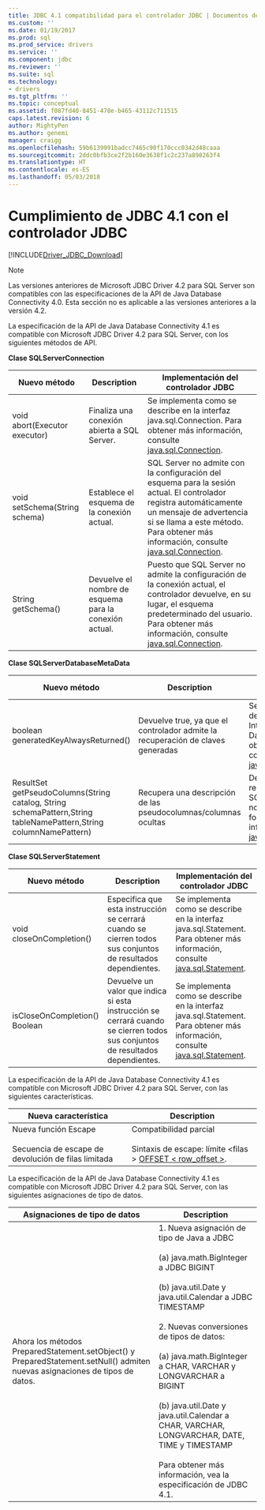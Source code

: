 ```yaml
---
title: JDBC 4.1 compatibilidad para el controlador JDBC | Documentos de Microsoft
ms.custom: ''
ms.date: 01/19/2017
ms.prod: sql
ms.prod_service: drivers
ms.service: ''
ms.component: jdbc
ms.reviewer: ''
ms.suite: sql
ms.technology:
- drivers
ms.tgt_pltfrm: ''
ms.topic: conceptual
ms.assetid: f087fd40-8451-478e-b465-43112c711515
caps.latest.revision: 6
author: MightyPen
ms.author: genemi
manager: craigg
ms.openlocfilehash: 59b6139991badcc7465c90f170ccc0342d48caaa
ms.sourcegitcommit: 2ddc0bfb3ce2f2b160e3638f1c2c237a898263f4
ms.translationtype: HT
ms.contentlocale: es-ES
ms.lasthandoff: 05/03/2018
---
```

# <a name="jdbc-41-compliance-for-the-jdbc-driver"></a>Cumplimiento de JDBC 4.1 con el controlador JDBC
[!INCLUDE[Driver_JDBC_Download](../../includes/driver_jdbc_download.md)]

    
> [!NOTE]  
>  Las versiones anteriores de Microsoft JDBC Driver 4.2 para SQL Server son compatibles con las especificaciones de la API de Java Database Connectivity 4.0. Esta sección no es aplicable a las versiones anteriores a la versión 4.2.  
  
 La especificación de la API de Java Database Connectivity 4.1 es compatible con Microsoft JDBC Driver 4.2 para SQL Server, con los siguientes métodos de API.  
  
 **Clase SQLServerConnection**  
  
|Nuevo método|Description|Implementación del controlador JDBC|  
|----------------|-----------------|--------------------------------|  
|void abort(Executor executor)|Finaliza una conexión abierta a SQL Server.|Se implementa como se describe en la interfaz java.sql.Connection. Para obtener más información, consulte [java.sql.Connection](http://docs.oracle.com/javase/7/docs/api/java/sql/Connection.html).|  
|void setSchema(String schema)|Establece el esquema de la conexión actual.|SQL Server no admite con la configuración del esquema para la sesión actual. El controlador registra automáticamente un mensaje de advertencia si se llama a este método. Para obtener más información, consulte [java.sql.Connection](http://docs.oracle.com/javase/7/docs/api/java/sql/Connection.html).|  
|String getSchema()|Devuelve el nombre de esquema para la conexión actual.|Puesto que SQL Server no admite la configuración de la conexión actual, el controlador devuelve, en su lugar, el esquema predeterminado del usuario. Para obtener más información, consulte [java.sql.Connection](http://docs.oracle.com/javase/7/docs/api/java/sql/Connection.html).|  
  
 **Clase SQLServerDatabaseMetaData**  
  
|Nuevo método|Description|Implementación del controlador JDBC|  
|----------------|-----------------|--------------------------------|  
|boolean generatedKeyAlwaysReturned()|Devuelve true, ya que el controlador admite la recuperación de claves generadas|Se implementa como se describe en java.sql. Interfaz DatabaseMetaData. Para obtener más información, consulte [java.sql.DatabaseMetaData](http://docs.oracle.com/javase/7/docs/api/java/sql/DatabaseMetaData.html).|  
|ResultSet getPseudoColumns(String catalog, String schemaPattern,String tableNamePattern,String columnNamePattern)|Recupera una descripción de las pseudocolumnas/columnas ocultas|Devuelve un conjunto de resultados vacío, ya que SQL Server no tiene una noción de pseudocolumnas formal. Para obtener más información, consulte [java.sql.DatabaseMetaData](http://docs.oracle.com/javase/7/docs/api/java/sql/DatabaseMetaData.html).|  
  
 **Clase SQLServerStatement**  
  
|Nuevo método|Description|Implementación del controlador JDBC|  
|----------------|-----------------|--------------------------------|  
|void closeOnCompletion()|Especifica que esta instrucción se cerrará cuando se cierren todos sus conjuntos de resultados dependientes.|Se implementa como se describe en la interfaz java.sql.Statement. Para obtener más información, consulte [java.sql.Statement](http://docs.oracle.com/javase/7/docs/api/java/sql/Statement.html).|  
|isCloseOnCompletion() Boolean|Devuelve un valor que indica si esta instrucción se cerrará cuando se cierren todos sus conjuntos de resultados dependientes.|Se implementa como se describe en la interfaz java.sql.Statement. Para obtener más información, consulte [java.sql.Statement](http://docs.oracle.com/javase/7/docs/api/java/sql/Statement.html).|  
  
 La especificación de la API de Java Database Connectivity 4.1 es compatible con Microsoft JDBC Driver 4.2 para SQL Server, con las siguientes características.  
  
|Nueva característica|Description|  
|-----------------|-----------------|  
|Nueva función Escape<br /><br /> Secuencia de escape de devolución de filas limitada|Compatibilidad parcial<br /><br /> Sintaxis de escape: límite \<filas > [OFFSET < row_offset >](using-sql-escape-sequences.md).|  
  
 La especificación de la API de Java Database Connectivity 4.1 es compatible con Microsoft JDBC Driver 4.2 para SQL Server, con las siguientes asignaciones de tipo de datos.  
  
|Asignaciones de tipo de datos|Description|  
|------------------------|-----------------|  
|Ahora los métodos PreparedStatement.setObject() y PreparedStatement.setNull() admiten nuevas asignaciones de tipos de datos.|1. Nueva asignación de tipo de Java a JDBC<br /><br /> (a) java.math.BigInteger a JDBC BIGINT<br /><br /> (b) java.util.Date y java.util.Calendar a JDBC TIMESTAMP<br /><br /> 2. Nuevas conversiones de tipos de datos:<br /><br /> (a) java.math.BigInteger a CHAR, VARCHAR y LONGVARCHAR a BIGINT<br /><br /> (b) java.util.Date y java.util.Calendar a CHAR, VARCHAR, LONGVARCHAR, DATE, TIME y TIMESTAMP<br /><br /> Para obtener más información, vea la especificación de JDBC 4.1.|  
  
  
